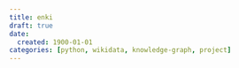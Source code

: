 ```yaml
---
title: enki
draft: true
date:
  created: 1900-01-01
categories: [python, wikidata, knowledge-graph, project]
---
```

